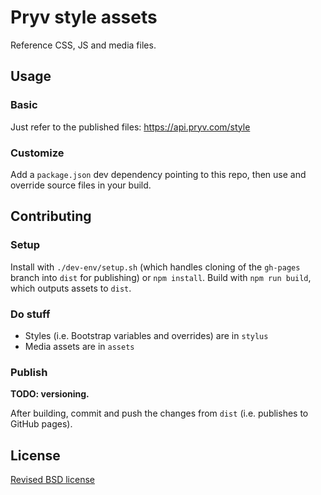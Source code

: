 # Pryv style assets

Reference CSS, JS and media files.


## Usage

### Basic

Just refer to the published files: https://api.pryv.com/style

### Customize

Add a `package.json` dev dependency pointing to this repo, then use and override source files in your build.

## Contributing

### Setup

Install with `./dev-env/setup.sh` (which handles cloning of the `gh-pages` branch into `dist` for publishing) or `npm install`.
Build with `npm run build`, which outputs assets to `dist`.

### Do stuff

- Styles (i.e. Bootstrap variables and overrides) are in `stylus`
- Media assets are in `assets`

### Publish

**TODO: versioning.**

After building, commit and push the changes from `dist` (i.e. publishes to GitHub pages).


## License

[Revised BSD license](https://github.com/pryv/documents/blob/master/license-bsd-revised.md)
